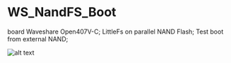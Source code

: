 # WS_NandFS_Boot
board Waveshare Open407V-C;
LittleFs on parallel NAND Flash;
Test boot from external NAND;

![alt text](https://github.com/Mcublog/WS_NandFS_boot/tree/master/img/photo_2019-05-02_22-23-25.jpg)
